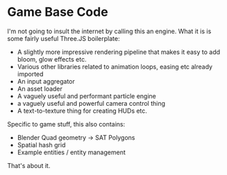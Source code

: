 # Game Base Code

I'm not going to insult the internet by calling this an engine. What it is is some fairly useful Three.JS boilerplate:

- A slightly more impressive rendering pipeline that makes it easy to add bloom, glow effects etc.
- Various other libraries related to animation loops, easing etc already imported
- An input aggregator
- An asset loader
- A vaguely useful and performant particle engine
- a vaguely useful and powerful camera control thing
- A text-to-texture thing for creating HUDs etc.

Specific to game stuff, this also contains:

- Blender Quad geometry -> SAT Polygons
- Spatial hash grid
- Example entities / entity management

That's about it.